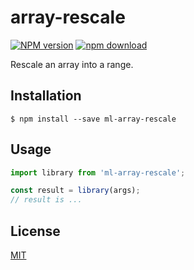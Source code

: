 # array-rescale

  [![NPM version][npm-image]][npm-url]
  [![npm download][download-image]][download-url]

Rescale an array into a range.

## Installation

`$ npm install --save ml-array-rescale`

## Usage

```js
import library from 'ml-array-rescale';

const result = library(args);
// result is ...
```

## License

  [MIT](./LICENSE)

[npm-image]: https://img.shields.io/npm/v/ml-array-rescale.svg?style=flat-square
[npm-url]: https://npmjs.org/package/ml-array-rescale
[download-image]: https://img.shields.io/npm/dm/ml-array-rescale.svg?style=flat-square
[download-url]: https://npmjs.org/package/ml-array-rescale
